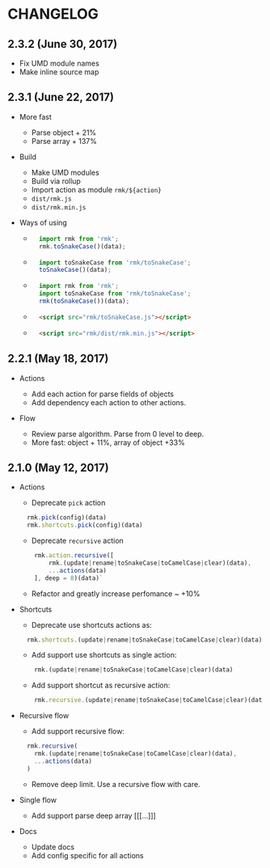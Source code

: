 # CHANGELOG
## 2.3.2 (June 30, 2017)
* Fix UMD module names
* Make inline source map
 
## 2.3.1 (June 22, 2017)
* More fast
    * Parse object + 21%
    * Parse array + 137%

* Build
    * Make UMD modules
    * Build via rollup
    * Import action as module `rmk/${action}`
    * `dist/rmk.js`
    * `dist/rmk.min.js`
    
* Ways of using
    * ```js
        import rmk from 'rmk';
        rmk.toSnakeCase()(data);
       ```
    * ```js
        import toSnakeCase from 'rmk/toSnakeCase';
        toSnakeCase()(data);
       ```
    * ```js
        import rmk from 'rmk';
        import toSnakeCase from 'rmk/toSnakeCase';
        rmk(toSnakeCase())(data);
      ```
    * ```html
        <script src="rmk/toSnakeCase.js"></script>
      ```
    * ```html
        <script src="rmk/dist/rmk.min.js"></script>
      ```

## 2.2.1 (May 18, 2017)
* Actions
    * Add each action for parse fields of objects
    * Add dependency each action to other actions.
    
* Flow
    * Review parse algorithm. Parse from 0 level to deep.
    * More fast: object + 11%, array of object +33%
    
## 2.1.0 (May 12, 2017)

* Actions
    * Deprecate `pick` action
    ```js
      rmk.pick(config)(data)
      rmk.shortcuts.pick(config)(data)
    ```
    * Deprecate `recursive` action 
    ```js 
        rmk.action.recursive([
            rmk.(update|rename|toSnakeCase|toCamelCase|clear)(data),
            ...actions(data)
        ], deep = 8)(data)` 
    ```
    * Refactor and greatly increase perfomance ~ +10%

* Shortcuts
   * Deprecate use shortcuts actions as:
    ```js
      rmk.shortcuts.(update|rename|toSnakeCase|toCamelCase|clear)(data)
    ```
   * Add support use shortcuts as single action:
   ```js 
       rmk.(update|rename|toSnakeCase|toCamelCase|clear)(data)
   ```
   * Add support shortcut as recursive action:
    ```js 
        rmk.recursive.(update|rename|toSnakeCase|toCamelCase|clear)(data)
    ```
  
    
* Recursive flow
      
  * Add support recursive flow: 
  ```js
    rmk.recursive(
      rmk.(update|rename|toSnakeCase|toCamelCase|clear)(data),
      ...actions(data)
    )
  ```
  * Remove deep limit. Use a recursive flow with care.

* Single flow
    * Add support parse deep array [[[...]]]
 
* Docs
    * Update docs
    * Add config specific for all actions